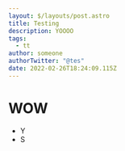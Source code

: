 ```yaml
---
layout: $/layouts/post.astro
title: Testing
description: YOOOO
tags:
  - tt
author: someone
authorTwitter: "@tes"
date: 2022-02-26T18:24:09.115Z
---
```

# WOW
- Y
- S